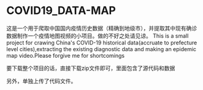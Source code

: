# COVID19_DATA-MAP
这是一个用于爬取中国国内疫情历史数据（精确到地级市），并提取其中现有确诊数据制作一个疫情地图视频的小项目。做的不好之处请见谅。
This is a small project for crawing China's COVID-19 historical data(accruate to prefecture level cities),extracting the existing diagnostic data and making an epidemic map video.Please forgive me for shortcomings

要下载整个项目的话，直接下载zip文件即可，里面包含了源代码和数据

另外，单独上传了代码文件。
